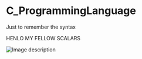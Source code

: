 # C_ProgrammingLanguage
Just to remember the syntax

HENLO MY FELLOW SCALARS


![Image description]()
